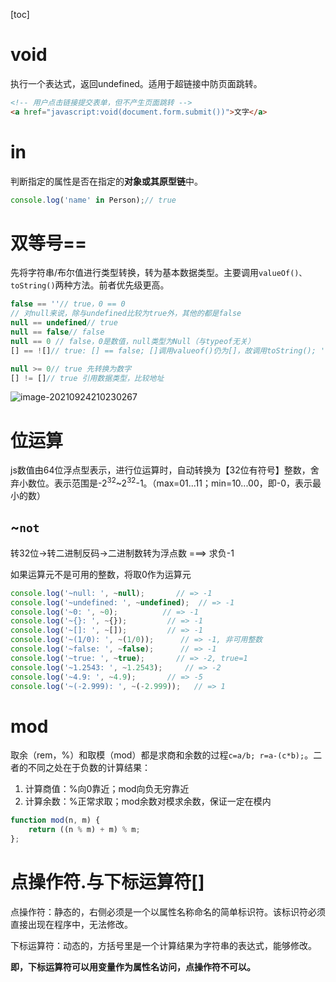 [toc]
# void

执行一个表达式，返回undefined。适用于超链接中防页面跳转。
```html
<!-- 用户点击链接提交表单，但不产生页面跳转 -->
<a href="javascript:void(document.form.submit())">文字</a>
```

# in

判断指定的属性是否在指定的**对象或其原型链**中。

```javascript
console.log('name' in Person);// true
```


# 双等号==

先将字符串/布尔值进行类型转换，转为基本数据类型。主要调用`valueOf()、toString()`两种方法。前者优先级更高。

```js
false == ''// true，0 == 0
// 对null来说，除与undefined比较为true外，其他的都是false
null == undefined// true
null == false// false
null == 0 // false，0是数值，null类型为Null（与typeof无关）
[] == ![]// true: [] == false; []调用valueof()仍为[]，故调用toString(); '' == false; 0 == false;

null >= 0// true 先转换为数字
[] != []// true 引用数据类型，比较地址
```

![image-20210924210230267](C:\Users\Administrator\AppData\Roaming\Typora\typora-user-images\image-20210924210230267.png)

# 位运算

js数值由64位浮点型表示，进行位运算时，自动转换为【32位有符号】整数，舍弃小数位。表示范围是-2<sup>32</sup>~2<sup>32</sup>-1。（max=01...11；min=10...00，即-0，表示最小的数）

## ~`not`

转32位->转二进制反码->二进制数转为浮点数 ===> 求负-1

如果运算元不是可用的整数，将取0作为运算元

```javascript
console.log('~null: ', ~null);       // => -1
console.log('~undefined: ', ~undefined);  // => -1
console.log('~0: ', ~0);          // => -1
console.log('~{}: ', ~{});         // => -1
console.log('~[]: ', ~[]);         // => -1
console.log('~(1/0): ', ~(1/0));      // => -1, 非可用整数
console.log('~false: ', ~false);      // => -1
console.log('~true: ', ~true);       // => -2, true=1
console.log('~1.2543: ', ~1.2543);     // => -2
console.log('~4.9: ', ~4.9);       // => -5
console.log('~(-2.999): ', ~(-2.999));   // => 1
```

# mod

取余（rem，%）和取模（mod）都是求商和余数的过程`c=a/b; r=a-(c*b);`。二者的不同之处在于负数的计算结果：

1. 计算商值：%向0靠近；mod向负无穷靠近
2. 计算余数：%正常求取；mod余数对模求余数，保证一定在模内

```javascript
function mod(n, m) {
    return ((n % m) + m) % m;
};
```

# 点操作符.与下标运算符[]

点操作符：静态的，右侧必须是一个以属性名称命名的简单标识符。该标识符必须直接出现在程序中，无法修改。

下标运算符：动态的，方括号里是一个计算结果为字符串的表达式，能够修改。

**即，下标运算符可以用变量作为属性名访问，点操作符不可以。**
